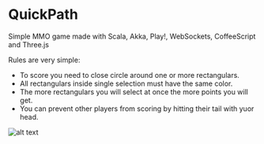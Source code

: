 QuickPath
=========

Simple MMO game made with Scala, Akka, Play!, WebSockets, CoffeeScript and Three.js

Rules are very simple:

- To score you need to close circle around one or more rectangulars.
- All rectangulars inside single selection must have the same color.
- The more rectangulars you will select at once the more points you will get.
- You can prevent other players from scoring by hitting their tail with yuor head. 

![alt text](http://oi49.tinypic.com/1icyoj.jpg "Gameplay")
